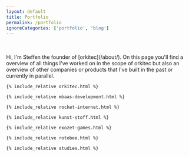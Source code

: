 ```yaml
---
layout: default
title: Portfolio
permalink: /portfolio
ignoreCategories: ['portfolio', 'blog']
---
```


<div class="row listrecent">
<br><br>
Hi, I'm Steffen the founder of [orkitec](/about/). On this page you'll find a overview of all things I've worked on in the scope of orkitec but also an overview of other companies or products that I've built in the past or currently in parallel.

	{% include_relative orkitec.html %}
	
	{% include_relative mbaas-development.html %}
	
	{% include_relative rocket-internet.html %}
	
	{% include_relative kunst-stoff.html %}
	
	{% include_relative exozet-games.html %}

	{% include_relative rotobee.html %}
	
	{% include_relative studies.html %}

</div>
